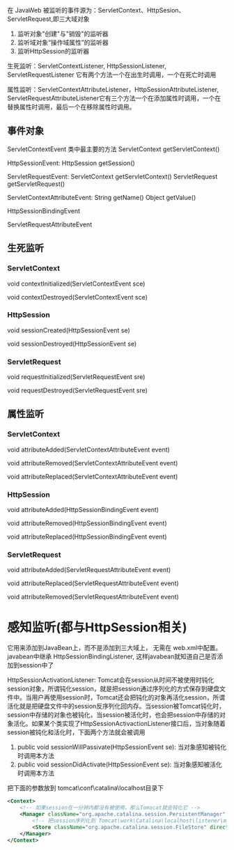 在 JavaWeb 被监听的事件源为：ServletContext、HttpSesion、ServletRequest,即三大域对象
1. 监听对象"创建"与"销毁"的监听器
2. 监听域对象“操作域属性”的监听器
3. 监听HttpSession的监听器

生死监听：ServletContextListener, HttpSessionListener, ServletRequestListener 它有两个方法一个在出生时调用，一个在死亡时调用

属性监听：ServletContextAttributeListener，HttpSessionAttributeListener, ServletRequestAttributeListener它有三个方法一个在添加属性时调用，一个在替换属性时调用，最后一个在移除属性时调用。 

## 事件对象
ServletContextEvent 类中最主要的方法 ServletContext getServletContext()

HttpSessionEvent: HttpSession getSession()

ServletRequestEvent: ServletContext getServletContext()   ServletRequest getServletRequest()

ServletContextAttributeEvent: String getName()   Object getValue()

HttpSessionBindingEvent

ServletRequestAttributeEvent



## 生死监听
### ServletContext
void contextInitialized(ServletContextEvent sce)

void contextDestroyed(ServletContextEvent sce)

### HttpSession
void sessionCreated(HttpSessionEvent se)

void sessionDestroyed(HttpSessionEvent se)

### ServletRequest
void requestInitialized(ServletRequestEvent sre)

void requestDestroyed(ServletRequestEvent sre)



## 属性监听
### ServletContext
void attributeAdded(ServletContextAttributeEvent event)

void attributeRemoved(ServletContextAttributeEvent event)

void attributeReplaced(ServletContextAttributeEvent event)

### HttpSession
void attributeAdded(HttpSessionBindingEvent event)

void attributeRemoved(HttpSessionBindingEvent event)

void attributeReplaced(HttpSessionBindingEvent event)

### ServletRequest
void attributeAdded(ServletRequestAttributeEvent event)

void attributeReplaced(ServletRequestAttributeEvent event)

void attributeRemoved(ServletRequestAttributeEvent event)


# 感知监听(都与HttpSession相关)
它用来添加到JavaBean上，而不是添加到三大域上， 无需在 web.xml中配置。javabean中继承 HttpSessionBindingListener, 这样javabean就知道自己是否添加到session中了

HttpSessionActivationListener: Tomcat会在session从时间不被使用时钝化session对象，所谓钝化session，就是把session通过序列化的方式保存到硬盘文件中。当用户再使用session时，Tomcat还会把钝化的对象再活化session，所谓活化就是把硬盘文件中的session反序列化回内存。当session被Tomcat钝化时，session中存储的对象也被钝化，当session被活化时，也会把session中存储的对象活化。如果某个类实现了HttpSessionActivactionListener接口后，当对象随着session被钝化和活化时，下面两个方法就会被调用
1. public void sessionWillPassivate(HttpSessionEvent se): 当对象感知被钝化时调用本方法
2. public void sessionDidActivate(HttpSessionEvent se): 当对象感知被活化时调用本方法


把下面的参数放到 tomcat\conf\catalina\localhost目录下
```xml
<Context>
    <!-- 如果session在一分钟内都没有被使用，那么Tomacat就会钝化它 -->
    <Manager className="org.apache.catalina.session.PersistentManager" maxIdleSwap="1">
        <!-- 把session序列化到 Tomcat\work\Catalina\localhost\listener\mysession 目录下 -->
        <Store className="org.apache.catalina.session.FileStore" directory="mysession"/>
    </Manager>
</Context>
```